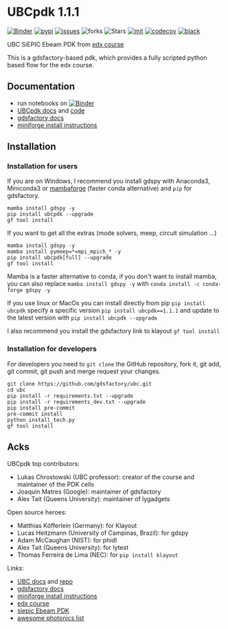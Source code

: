 # UBCpdk 1.1.1

[![Binder](https://mybinder.org/badge_logo.svg)](https://mybinder.org/v2/gh/gdsfactory/ubc/HEAD)
[![pypi](https://img.shields.io/pypi/v/ubcpdk)](https://pypi.org/project/ubcpdk/)
[![issues](https://img.shields.io/github/issues/gdsfactory/ubc)](https://github.com/gdsfactory/ubc/issues)
![forks](https://img.shields.io/github/forks/gdsfactory/ubc)
![Stars](https://img.shields.io/github/stars/gdsfactory/ubc)
[![mit](https://img.shields.io/github/license/gdsfactory/ubc)](https://choosealicense.com/licenses/mit/)
[![codecov](https://codecov.io/gh/gdsfactory/ubc/branch/master/graph/badge.svg?token=T3kCV2gYE9)](https://codecov.io/gh/gdsfactory/ubc)
[![black](https://img.shields.io/badge/code%20style-black-000000.svg)](https://github.com/psf/black)


UBC SiEPIC Ebeam PDK from [edx course](https://www.edx.org/course/silicon-photonics-design-fabrication-and-data-ana)

This is a gdsfactory-based pdk, which provides a fully scripted python based flow for the edx course.

## Documentation

- run notebooks on [![Binder](https://mybinder.org/badge_logo.svg)](https://mybinder.org/v2/gh/gdsfactory/ubc/HEAD)
- [UBCpdk docs](https://gdsfactory.github.io/ubc/) and [code](https://github.com/gdsfactory/ubc)
- [gdsfactory docs](https://gdsfactory.github.io/gdsfactory/)
- [miniforge install instructions](https://github.com/conda-forge/miniforge#mambaforge)


## Installation

### Installation for users


If you are on Windows, I recommend you install gdspy with Anaconda3, Miniconda3 or [mambaforge](https://github.com/conda-forge/miniforge#mambaforge) (faster conda alternative) and `pip` for gdsfactory.


```
mamba install gdspy -y
pip install ubcpdk --upgrade
gf tool install
```

If you want to get all the extras (mode solvers, meep, circuit simulation ...)

```
mamba install gdspy -y
mamba install pymeep=*=mpi_mpich_* -y
pip install ubcpdk[full] --upgrade
gf tool install
```

Mamba is a faster alternative to conda, if you don't want to install mamba, you can also replace `mamba install gdspy -y` with `conda install -c conda-forge gdspy -y`

If you use linux or MacOs you can install directly from pip `pip install ubcpdk` specify a specific version `pip install ubcpdk==1.1.1`
and update to the latest version with `pip install ubcpdk --upgrade`

I also recommend you install the gdsfactory link to klayout `gf tool install`



### Installation for developers

For developers you need to `git clone` the GitHub repository, fork it, git add, git commit, git push and merge request your changes.

```
git clone https://github.com/gdsfactory/ubc.git
cd ubc
pip install -r requirements.txt --upgrade
pip install -r requirements_dev.txt --upgrade
pip install pre-commit
pre-commit install
python install_tech.py
gf tool install
```

## Acks

UBCpdk top contributors:

- Lukas Chrostowski (UBC professor): creator of the course and maintainer of the PDK cells
- Joaquin Matres (Google): maintainer of gdsfactory
- Alex Tait (Queens University): maintainer of lygadgets

Open source heroes:

- Matthias Köfferlein (Germany): for Klayout
- Lucas Heitzmann (University of Campinas, Brazil): for gdspy
- Adam McCaughan (NIST): for phidl
- Alex Tait (Queens University): for lytest
- Thomas Ferreira de Lima (NEC): for `pip install klayout`


Links:

- [UBC docs](https://gdsfactory.github.io/ubc/) and [repo](https://github.com/gdsfactory/ubc)
- [gdsfactory docs](https://gdsfactory.github.io/gdsfactory/)
- [miniforge install instructions](https://github.com/conda-forge/miniforge#mambaforge)
- [edx course](https://www.edx.org/course/silicon-photonics-design-fabrication-and-data-ana)
- [siepic Ebeam PDK](https://github.com/lukasc-ubc/SiEPIC_EBeam_PDK)
- [awesome photonics list](https://github.com/joamatab/awesome_photonics)
